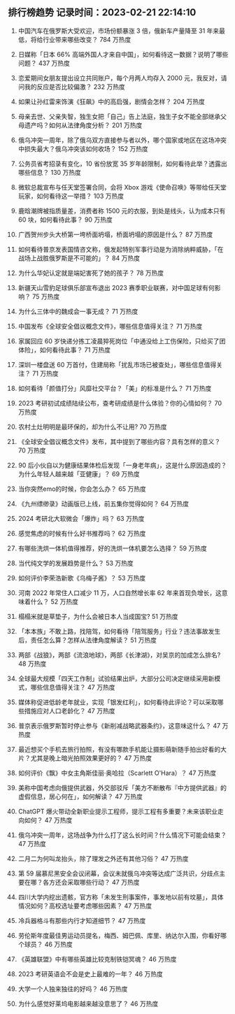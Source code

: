 
## 排行榜趋势 记录时间：2023-02-21 22:14:10
  
  1. 中国汽车在俄罗斯大受欢迎，市场份额暴涨 3 倍，俄新车产量降至 31 年来最低，将给行业带来哪些改变？ 784 万热度
    
  2. 日媒称「日本 66% 高端外国人才来自中国」，如何看待这一数据？说明了哪些问题？ 437 万热度
    
  3. 恋爱期间女朋友提出设立共同账户，每个月两人均存入 2000 元，我反对，请问我的反应是否比较偏激？ 232 万热度
    
  4. 如果让孙红雷来饰演《狂飙》中的高启强，剧情会怎样？ 204 万热度
    
  5. 母亲去世、父亲失智，独生女把「自己」告上法庭，独生子女不能全部继承父母遗产吗？如何从法律角度分析？ 201 万热度
    
  6. 俄乌冲突一周年，除了俄乌双方直接参与者以外，哪个国家或地区在这场冲突中损失最大？俄乌冲突该如何收场？ 152 万热度
    
  7. 公务员省考招录有变化，10 省份放宽 35 岁年龄限制，如何看待此举？透露出哪些信息？ 130 万热度
    
  8. 微软总裁宣布与任天堂签署合同，会将 Xbox 游戏《使命召唤》等带给任天堂玩家，如何看待这一举措？ 103 万热度
    
  9. 鹿晗潮牌被指质量差，消费者称 1500 元的衣服，到处是线头，认为成本只有 60 块，如何看待此事？ 90 万热度
    
  10. 广西贺州步头大桥第一垮桥面坍塌，桥面坍塌的原因是什么？ 87 万热度
    
  11. 如何看待普京发表国情咨文称，俄发起特别军事行动是为消除纳粹威胁，「在战场上战胜俄罗斯是不可能的」？ 84 万热度
    
  12. 为什么华妃认定就是端妃害死了她的孩子？ 78 万热度
    
  13. 新疆天山雪豹足球俱乐部宣布退出 2023 赛季职业联赛，对中国足球有何影响？ 75 万热度
    
  14. 为什么三体中的魏成会一事无成？ 71 万热度
    
  15. 中国发布《全球安全倡议概念文件》，哪些信息值得关注？ 71 万热度
    
  16. 家属回应 60 岁快递分拣工凌晨猝死岗位「中通没给上工伤保险，只给买了团体险」，如何看待此事？ 71 万热度
    
  17. 深圳一楼盘送 60 万首付，住建局称「扰乱市场已被查处」，哪些信息值得关注？ 71 万热度
    
  18. 如何看待「颜值打分」风靡社交平台？「美」的标准是什么？ 71 万热度
    
  19. 2023 考研初试成绩陆续公布，查考研成绩是什么体验？你的心情如何？ 70 万热度
    
  20. 农村土灶明明是最环保的，却为什么不让用? 70 万热度
    
  21. 《全球安全倡议概念文件》发布，其中提到了哪些内容？具有怎样的意义？ 70 万热度
    
  22. 90 后小伙自以为健康结果体检后发现「一身老年病」，这是什么原因造成的？为什么年轻人越来越「亚健康」？ 69 万热度
    
  23. 当你突然emo的时候，你会怎么办？ 65 万热度
    
  24. 《九州缥缈录》动画版已上线，前五集你觉得如何？ 64 万热度
    
  25. 2024 考研北大软微会「爆炸」吗？ 63 万热度
    
  26. 感觉焦虑的时候有什么好书推荐吗？ 62 万热度
    
  27. 有哪些洗烘一体机值得推荐，好的洗烘一体机要怎么选择？ 59 万热度
    
  28. 当代纯文学的发展趋势是什么？ 53 万热度
    
  29. 如何评价李荣浩新歌《乌梅子酱》？ 53 万热度
    
  30. 河南 2022 年常住人口减少 11 万，人口自然增长率 62 年来首现负增长，这意味着什么？ 52 万热度
    
  31. 榻榻米就是草垫子，为什么会被日本人当成国宝? 51 万热度
    
  32. 「本本族」不敢上路，找陪驾，如何看待「陪驾服务」行业？违法事故发生后，责任怎么算？怎样从法律角度解读？ 51 万热度
    
  33. 两部《战狼》，两部《流浪地球》，两部《长津湖》，对吴京的加成怎么排名? 48 万热度
    
  34. 全球最大规模「四天工作制」试验结果出炉，大部分公司决定继续采用新模式，哪些信息值得关注？ 47 万热度
    
  35. 媒体称促进低龄老年就业，实现「银发红利」，如何看待此评论？可以采取哪些措施应对人口老龄化？ 47 万热度
    
  36. 普京表示俄罗斯暂时停止参与《新削减战略武器条约》，这意味这什么？ 47 万热度
    
  37. 最近想买个手机去旅行拍照，有没有哪款手机能让摄影萌新随手拍出好看的大片？尤其是晚上暗光拍照效果更好的？ 47 万热度
    
  38. 如何评价《飘》中女主角斯佳丽·奥哈拉（Scarlett O'Hara）？ 47 万热度
    
  39. 美称中国考虑向俄提供武器，外交部驳斥「美方不断散布『中方提供武器』的虚假信息，居心何在」，如何解读？ 47 万热度
    
  40. ChatGPT 爆火带动全新职业提示工程师，提示工程有多重要？未来该职业走向如何？ 47 万热度
    
  41. 俄乌冲突一周年，这场战争为什么打了这么长时间？什么情况下可能会结束？ 47 万热度
    
  42. 二月二为何叫龙抬头，除了理发之外还有其他习俗？ 47 万热度
    
  43. 第 59 届慕尼黑安全会议闭幕，会议未就俄乌冲突等达成广泛共识，分歧点主要在哪？各方还会采取哪些行动？ 47 万热度
    
  44. 四川大学内挖出遗骸，官方称「未发生刑事案件，事发地以前有坟墓」，具体情况如何？高校选址要考虑哪些因素？ 47 万热度
    
  45. 冷兵器格斗有那些内行才知道细节？ 47 万热度
    
  46. 劳伦斯年度最佳男运动员提名，梅西、姆巴佩、库里、纳达尔入围，你看好哪个球员？ 46 万热度
    
  47. 《英雄联盟》中有哪些英雄比较克制铁铠冥魂？ 46 万热度
    
  48. 2023 考研英语会不会是史上最难的一年？ 46 万热度
    
  49. 大学一个人独来独往的好吗？ 46 万热度
    
  50. 为什么感觉好莱坞电影越来越没意思了？ 46 万热度
    